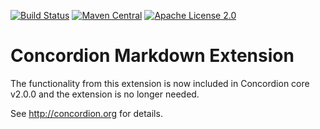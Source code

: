 [![Build Status](https://travis-ci.org/concordion/concordion-markdown-extension.svg?branch=master)](https://travis-ci.org/concordion/concordion-markdown-extension)
[![Maven Central](https://img.shields.io/maven-central/v/org.concordion/concordion-markdown-extension.svg)](http://search.maven.org/#search%7Cga%7C1%7Cg%3A%22org.concordion%22%20AND%20a%3A%22concordion-markdown-extension%22)
[![Apache License 2.0](https://img.shields.io/badge/license-Apache%202.0-blue.svg)](http://www.apache.org/licenses/LICENSE-2.0.html)

# Concordion Markdown Extension

The functionality from this extension is now included in Concordion core v2.0.0 and the extension is no longer needed.

See http://concordion.org for details.
